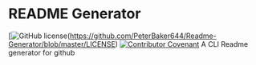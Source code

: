 # README Generator
[![GitHub license](https://img.shields.io/github/license/PeterBaker644/Readme-Generator)(https://github.com/PeterBaker644/Readme-Generator/blob/master/LICENSE) [![Contributor Covenant](https://img.shields.io/badge/Contributor%20Covenant-v2.0%20adopted-ff69b4.svg)](https://www.contributor-covenant.org/version/2/0/code_of_conduct/code_of_conduct.md)
A CLI Readme generator for github

